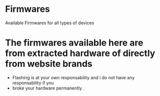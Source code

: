 # Firmwares
Available Firmwares for all types of devices

# The firmwares available here are from extracted hardware of directly from website brands
- Flashing is at your own responsability and i do not have any responsability if you
- broke your hardware permanently .
